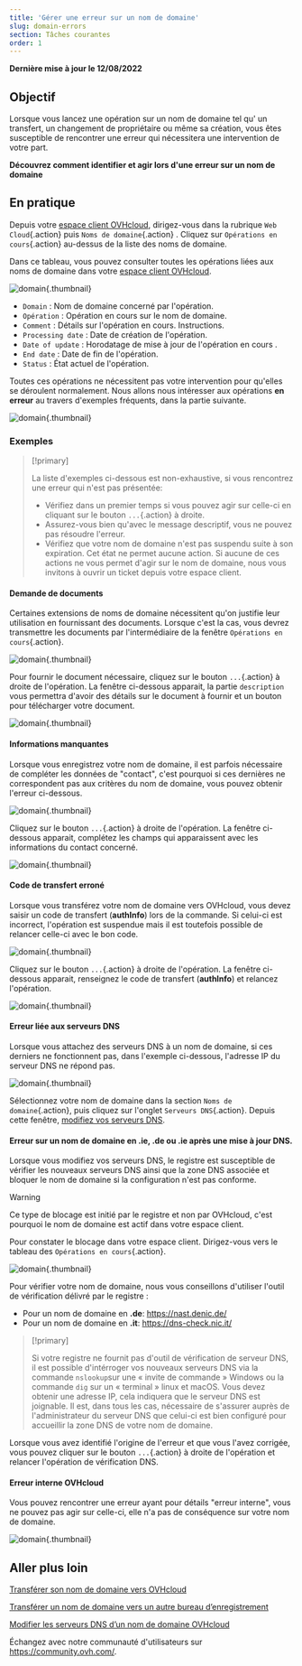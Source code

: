 ```yaml
---
title: 'Gérer une erreur sur un nom de domaine'
slug: domain-errors
section: Tâches courantes
order: 1
---
```


**Dernière mise à jour le 12/08/2022**

## Objectif

Lorsque vous lancez une opération sur un nom de domaine tel qu' un transfert, un changement de propriétaire ou même sa création, vous êtes susceptible de rencontrer une erreur qui nécessitera une intervention de votre part.

**Découvrez comment identifier et agir lors d'une erreur sur un nom de domaine**

## En pratique

Depuis votre [espace client OVHcloud](https://www.ovh.com/auth/?action=gotomanager&from=https://www.ovh.com/fr/&ovhSubsidiary=fr), dirigez-vous dans la rubrique `Web Cloud`{.action} puis `Noms de domaine`{.action} . Cliquez sur `Opérations en cours`{.action} au-dessus de la liste des noms de domaine.

Dans ce tableau, vous pouvez consulter toutes les opérations liées aux noms de domaine dans votre [espace client OVHcloud](https://www.ovh.com/auth/?action=gotomanager&from=https://www.ovh.com/fr/&ovhSubsidiary=fr). 

![domain](images/domain-error-table01.png){.thumbnail}

- `Domain` : Nom de domaine concerné par l'opération.
- `Opération` :  Opération en cours sur le nom de domaine.
- `Comment` : Détails sur l'opération en cours. Instructions.
- `Processing date` : Date de création de l'opération.
- `Date of update` :  Horodatage de mise à jour de l'opération en cours	.
- `End date` : Date de fin de l'opération.
- `Status` : État actuel de l'opération.

Toutes ces opérations ne nécessitent pas votre intervention pour qu'elles se déroulent normalement. Nous allons nous intéresser aux opérations **en erreur** au travers d'exemples fréquents, dans la partie suivante.

![domain](images/domain-error-table02.png){.thumbnail}

### Exemples

> [!primary]
>
> La liste d'exemples ci-dessous est non-exhaustive, si vous rencontrez une erreur qui n'est pas présentée: 
> - Vérifiez dans un premier temps si vous pouvez agir sur celle-ci en cliquant sur le bouton `...`{.action} à droite.
> - Assurez-vous bien qu'avec le message descriptif, vous ne pouvez pas résoudre l'erreur.
> - Vérifiez que votre nom de domaine n'est pas suspendu suite à son expiration. Cet état ne permet aucune action.
> Si aucune de ces actions ne vous permet d'agir sur le nom de domaine, nous vous invitons à ouvrir un ticket depuis votre espace client.
>

#### Demande de documents

Certaines extensions de noms de domaine nécessitent qu'on justifie leur utilisation en fournissant des documents. Lorsque c'est la cas, vous devrez transmettre les documents par l'intermédiaire de la fenêtre `Opérations en cours`{.action}.

![domain](images/domain-error01.png){.thumbnail}

Pour fournir le document nécessaire, cliquez sur le bouton `...`{.action} à droite de l'opération. La fenêtre ci-dessous apparait, la partie `description` vous permettra d'avoir des détails sur le document à fournir et un bouton pour télécharger votre document.

![domain](images/domain-error02.png){.thumbnail}

#### Informations manquantes

Lorsque vous enregistrez votre nom de domaine, il est parfois nécessaire de compléter les données de "contact", c'est pourquoi si ces dernières ne correspondent pas aux critères du nom de domaine, vous pouvez obtenir l'erreur ci-dessous.

![domain](images/domain-error03.png){.thumbnail}

Cliquez sur le bouton `...`{.action} à droite de l'opération. La fenêtre ci-dessous apparait, complétez les champs qui apparaissent avec les informations du contact concerné.

![domain](images/domain-error04.png){.thumbnail}

#### Code de transfert erroné 

Lorsque vous transférez votre nom de domaine vers OVHcloud, vous devez saisir un code de transfert (**authInfo**) lors de la commande. Si celui-ci est incorrect, l'opération est suspendue mais il est toutefois possible de relancer celle-ci avec le bon code.

![domain](images/domain-error05.png){.thumbnail}

Cliquez sur le bouton `...`{.action} à droite de l'opération. La fenêtre ci-dessous apparait, renseignez le code de transfert (**authInfo**) et relancez l'opération.

![domain](images/domain-error06.png){.thumbnail}

#### Erreur liée aux serveurs DNS

Lorsque vous attachez des serveurs DNS à un nom de domaine, si ces derniers ne fonctionnent pas, dans l'exemple ci-dessous, l'adresse IP du serveur DNS ne répond pas.

![domain](images/domain-error07.png){.thumbnail}

Sélectionnez votre nom de domaine dans la section `Noms de domaine`{.action}, puis cliquez sur l'onglet `Serveurs DNS`{.action}. Depuis cette fenêtre, [modifiez vos serveurs DNS](https://docs.ovh.com/fr/domains/generalites-serveurs-dns/). 

#### Erreur sur un nom de domaine en **.ie**, **.de** ou **.ie** après une mise à jour DNS. 

Lorsque vous modifiez vos serveurs DNS, le registre est susceptible de vérifier les nouveaux serveurs DNS ainsi que la zone DNS associée et bloquer le nom de domaine si la configuration n'est pas conforme.

> [!warning]
>
> Ce type de blocage est initié par le registre et non par OVHcloud, c'est pourquoi le nom de domaine est actif dans votre espace client.

Pour constater le blocage dans votre espace client. Dirigez-vous vers le tableau des `Opérations en cours`{.action}.

![domain](images/domain-error08.png){.thumbnail}

Pour vérifier votre nom de domaine, nous vous conseillons d'utiliser l'outil de vérification délivré par le registre :

- Pour un nom de domaine en **.de**: <https://nast.denic.de/>
- Pour un nom de domaine en **.it**: <https://dns-check.nic.it/>

> [!primary]
>
> Si votre registre ne fournit pas d'outil de vérification de serveur DNS, il est possible d'intérroger vos nouveaux serveurs DNS via la commande `nslookup`sur une « invite de commande » Windows ou la commande `dig` sur un « terminal » linux et macOS. Vous devez obtenir une adresse IP, cela indiquera que le serveur DNS est joignable. Il est, dans tous les cas, nécessaire de s'assurer auprès de l'administrateur du serveur DNS que celui-ci est bien configuré pour accueillir la zone DNS de votre nom de domaine.

Lorsque vous avez identifié l'origine de l'erreur et que vous l'avez corrigée, vous pouvez cliquer sur le bouton `...`{.action} à droite de l'opération et relancer l'opération de vérification DNS.

#### Erreur interne OVHcloud

Vous pouvez rencontrer une erreur ayant pour détails "erreur interne", vous ne pouvez pas agir sur celle-ci, elle n'a pas de conséquence sur votre nom de domaine.

![domain](images/domain-error09.png){.thumbnail}

## Aller plus loin

[Transférer son nom de domaine vers OVHcloud](https://docs.ovh.com/fr/domains/transferer-mon-domaine-generique/)

[Transférer un nom de domaine vers un autre bureau d’enregistrement](https://docs.ovh.com/fr/domains/transfert-sortant-dun-nom-de-domaine-generique-ou-geographique/)

[Modifier les serveurs DNS d’un nom de domaine OVHcloud](https://docs.ovh.com/fr/domains/generalites-serveurs-dns/)
 
Échangez avec notre communauté d'utilisateurs sur <https://community.ovh.com/>.